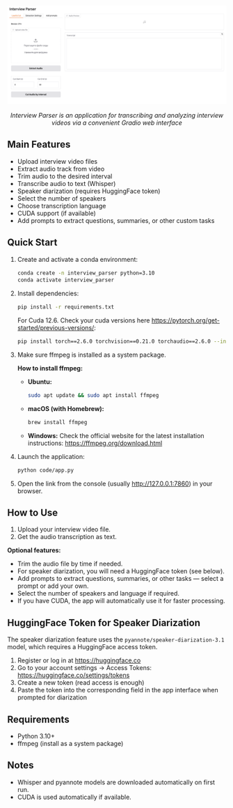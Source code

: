 <div align="center">
  <img src="git_content/main_image.png" alt="App interface example" width="1000"/>
  <p><em>Interview Parser is an application for transcribing and analyzing interview videos via a convenient Gradio web interface</em></p>
</div>


## Main Features
- Upload interview video files
- Extract audio track from video
- Trim audio to the desired interval
- Transcribe audio to text (Whisper)
- Speaker diarization (requires HuggingFace token)
- Select the number of speakers
- Choose transcription language
- CUDA support (if available)
- Add prompts to extract questions, summaries, or other custom tasks

## Quick Start

1. Create and activate a conda environment:
   ```bash
   conda create -n interview_parser python=3.10
   conda activate interview_parser
   ```
2. Install dependencies:
   ```bash
   pip install -r requirements.txt
   ```
   For Cuda 12.6. Check your cuda versions here https://pytorch.org/get-started/previous-versions/:
   ```bash
   pip install torch==2.6.0 torchvision==0.21.0 torchaudio==2.6.0 --index-url https://download.pytorch.org/whl/cu126
   ```
3. Make sure ffmpeg is installed as a system package.

   **How to install ffmpeg:**
   - **Ubuntu:**
     ```bash
     sudo apt update && sudo apt install ffmpeg
     ```
   - **macOS (with Homebrew):**
     ```bash
     brew install ffmpeg
     ```
   - **Windows:**
     Check the official website for the latest installation instructions: https://ffmpeg.org/download.html

4. Launch the application:
   ```bash
   python code/app.py
   ```
5. Open the link from the console (usually http://127.0.0.1:7860) in your browser.

## How to Use
1. Upload your interview video file.
2. Get the audio transcription as text.

**Optional features:**
- Trim the audio file by time if needed.
- For speaker diarization, you will need a HuggingFace token (see below).
- Add prompts to extract questions, summaries, or other tasks — select a prompt or add your own.
- Select the number of speakers and language if required.
- If you have CUDA, the app will automatically use it for faster processing.

## HuggingFace Token for Speaker Diarization
The speaker diarization feature uses the `pyannote/speaker-diarization-3.1` model, which requires a HuggingFace access token.

1. Register or log in at https://huggingface.co
2. Go to your account settings → Access Tokens: https://huggingface.co/settings/tokens
3. Create a new token (read access is enough)
4. Paste the token into the corresponding field in the app interface when prompted for diarization

## Requirements
- Python 3.10+
- ffmpeg (install as a system package)

## Notes
- Whisper and pyannote models are downloaded automatically on first run.
- CUDA is used automatically if available.

